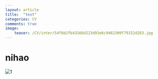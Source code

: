 ```yaml
---
layout: article
title:  "test"
categories: CV
comments: true
image:
    teaser: /CV/inter/54fbb2fb43166d223d93e6c9462309f79152d283.jpg
---
```


# nihao

![1](VCG211221714241.jpg)